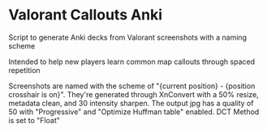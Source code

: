 # Valorant Callouts Anki

Script to generate Anki decks from Valorant screenshots with a naming scheme

Intended to help new players learn common map callouts through spaced repetition

Screenshots are named with the scheme of "{current position} - {position crosshair is on}".
They're generated through XnConvert with a 50% resize, metadata clean, and 30 intensity sharpen.
The output jpg has a quality of 50 with "Progressive" and "Optimize Huffman table" enabled. DCT Method is set to "Float"
